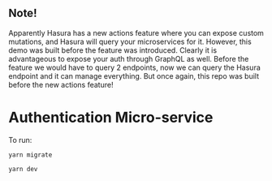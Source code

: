 ## Note!

Apparently Hasura has a new actions feature where you can expose custom mutations, and Hasura will query your microservices for it. However, this demo was built before the feature was introduced. Clearly it is advantageous to expose your auth through GraphQL as well. Before the feature we would have to query 2 endpoints, now we can query the Hasura endpoint and it can manage everything. But once again, this repo was built before the new actions feature!

# Authentication Micro-service

To run:

`yarn migrate`

`yarn dev`
